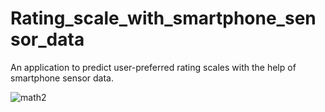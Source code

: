 # Rating_scale_with_smartphone_sensor_data

An application to predict user-preferred rating scales with the help of smartphone sensor data.


![math2](https://user-images.githubusercontent.com/49752013/211144547-01078f37-48cf-4eda-aca3-3fd863c4fb54.PNG)

